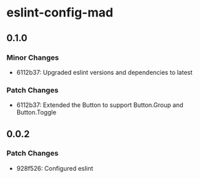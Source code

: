 # eslint-config-mad

## 0.1.0

### Minor Changes

-   6112b37: Upgraded eslint versions and dependencies to latest

### Patch Changes

-   6112b37: Extended the Button to support Button.Group and Button.Toggle

## 0.0.2

### Patch Changes

-   928f526: Configured eslint
